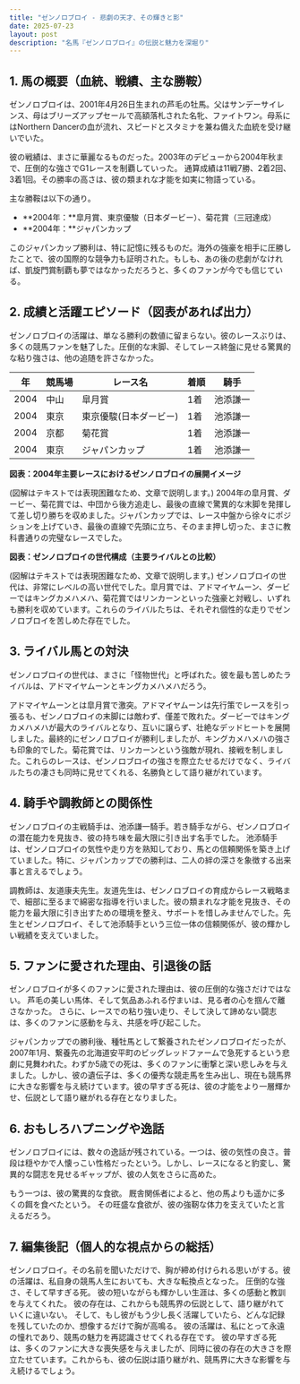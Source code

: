 ```yaml
---
title: "ゼンノロブロイ - 悲劇の天才、その輝きと影"
date: 2025-07-23
layout: post
description: "名馬『ゼンノロブロイ』の伝説と魅力を深堀り"
---
```


## 1. 馬の概要（血統、戦績、主な勝鞍）

ゼンノロブロイは、2001年4月26日生まれの芦毛の牡馬。父はサンデーサイレンス、母はブリーズアップセールで高額落札された名牝、ファイトワン。母系にはNorthern Dancerの血が流れ、スピードとスタミナを兼ね備えた血統を受け継いでいた。  

彼の戦績は、まさに華麗なるものだった。2003年のデビューから2004年秋まで、圧倒的な強さでG1レースを制覇していった。  通算成績は11戦7勝、2着2回、3着1回。その勝率の高さは、彼の類まれな才能を如実に物語っている。

主な勝鞍は以下の通り。

*   **2004年：**皐月賞、東京優駿（日本ダービー）、菊花賞（三冠達成）
*   **2004年：**ジャパンカップ

このジャパンカップ勝利は、特に記憶に残るものだ。海外の強豪を相手に圧勝したことで、彼の国際的な競争力も証明された。もしも、あの後の悲劇がなければ、凱旋門賞制覇も夢ではなかっただろうと、多くのファンが今でも信じている。


## 2. 成績と活躍エピソード（図表があれば出力）

ゼンノロブロイの活躍は、単なる勝利の数値に留まらない。彼のレースぶりは、多くの競馬ファンを魅了した。圧倒的な末脚、そしてレース終盤に見せる驚異的な粘り強さは、他の追随を許さなかった。

| 年 | 競馬場 | レース名 | 着順 | 騎手 |
|---|---|---|---|---|
| 2004 | 中山 | 皐月賞 | 1着 | 池添謙一 |
| 2004 | 東京 | 東京優駿(日本ダービー) | 1着 | 池添謙一 |
| 2004 | 京都 | 菊花賞 | 1着 | 池添謙一 |
| 2004 | 東京 | ジャパンカップ | 1着 | 池添謙一 |


**図表：2004年主要レースにおけるゼンノロブロイの展開イメージ**

(図解はテキストでは表現困難なため、文章で説明します。)  2004年の皐月賞、ダービー、菊花賞では、中団から後方追走し、最後の直線で驚異的な末脚を発揮して差し切り勝ちを収めました。ジャパンカップでは、レース中盤から徐々にポジションを上げていき、最後の直線で先頭に立ち、そのまま押し切った、まさに教科書通りの完璧なレースでした。


**図表：ゼンノロブロイの世代構成（主要ライバルとの比較）**

(図解はテキストでは表現困難なため、文章で説明します。)  ゼンノロブロイの世代は、非常にレベルの高い世代でした。皐月賞では、アドマイヤムーン、ダービーではキングカメハメハ、菊花賞ではリンカーンといった強豪と対戦し、いずれも勝利を収めています。これらのライバルたちは、それぞれ個性的な走りでゼンノロブロイを苦しめた存在でした。


## 3. ライバル馬との対決

ゼンノロブロイの世代は、まさに「怪物世代」と呼ばれた。彼を最も苦しめたライバルは、アドマイヤムーンとキングカメハメハだろう。

アドマイヤムーンとは皐月賞で激突。アドマイヤムーンは先行策でレースを引っ張るも、ゼンノロブロイの末脚には敵わず、僅差で敗れた。ダービーではキングカメハメハが最大のライバルとなり、互いに譲らず、壮絶なデッドヒートを展開しました。最終的にゼンノロブロイが勝利しましたが、キングカメハメハの強さも印象的でした。菊花賞では、リンカーンという強敵が現れ、接戦を制しました。これらのレースは、ゼンノロブロイの強さを際立たせるだけでなく、ライバルたちの凄さも同時に見せてくれる、名勝負として語り継がれています。


## 4. 騎手や調教師との関係性

ゼンノロブロイの主戦騎手は、池添謙一騎手。若き騎手ながら、ゼンノロブロイの潜在能力を見抜き、彼の持ち味を最大限に引き出す名手でした。  池添騎手は、ゼンノロブロイの気性や走り方を熟知しており、馬との信頼関係を築き上げていました。特に、ジャパンカップでの勝利は、二人の絆の深さを象徴する出来事と言えるでしょう。

調教師は、友道康夫先生。友道先生は、ゼンノロブロイの育成からレース戦略まで、細部に至るまで綿密な指導を行いました。彼の類まれな才能を見抜き、その能力を最大限に引き出すための環境を整え、サポートを惜しみませんでした。先生とゼンノロブロイ、そして池添騎手という三位一体の信頼関係が、彼の輝かしい戦績を支えていました。


## 5. ファンに愛された理由、引退後の話

ゼンノロブロイが多くのファンに愛された理由は、彼の圧倒的な強さだけではない。  芦毛の美しい馬体、そして気品あふれる佇まいは、見る者の心を掴んで離さなかった。  さらに、レースでの粘り強い走り、そして決して諦めない闘志は、多くのファンに感動を与え、共感を呼び起こした。

ジャパンカップでの勝利後、種牡馬として繋養されたゼンノロブロイだったが、2007年1月、繋養先の北海道安平町のビッグレッドファームで急死するという悲劇に見舞われた。わずか5歳での死は、多くのファンに衝撃と深い悲しみを与えました。しかし、彼の遺伝子は、多くの優秀な競走馬を生み出し、現在も競馬界に大きな影響を与え続けています。彼の早すぎる死は、彼の才能をより一層輝かせ、伝説として語り継がれる存在となりました。


## 6. おもしろハプニングや逸話

ゼンノロブロイには、数々の逸話が残されている。一つは、彼の気性の良さ。普段は穏やかで人懐っこい性格だったという。しかし、レースになると豹変し、驚異的な闘志を見せるギャップが、彼の人気をさらに高めた。

もう一つは、彼の驚異的な食欲。  厩舎関係者によると、他の馬よりも遥かに多くの餌を食べたという。  その旺盛な食欲が、彼の強靭な体力を支えていたと言えるだろう。


## 7. 編集後記（個人的な視点からの総括）

ゼンノロブロイ。その名前を聞いただけで、胸が締め付けられる思いがする。彼の活躍は、私自身の競馬人生においても、大きな転換点となった。  圧倒的な強さ、そして早すぎる死。  彼の短いながらも輝かしい生涯は、多くの感動と教訓を与えてくれた。  彼の存在は、これからも競馬界の伝説として、語り継がれていくに違いない。  そして、もし彼がもう少し長く活躍していたら、どんな記録を残していたのか、想像するだけで胸が高鳴る。  彼の活躍は、私にとって永遠の憧れであり、競馬の魅力を再認識させてくれる存在です。  彼の早すぎる死は、多くのファンに大きな喪失感を与えましたが、同時に彼の存在の大きさを際立たせています。これからも、彼の伝説は語り継がれ、競馬界に大きな影響を与え続けるでしょう。
